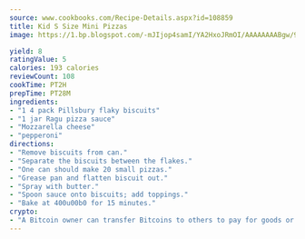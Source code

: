 ```yaml
---
source: www.cookbooks.com/Recipe-Details.aspx?id=108859
title: Kid S Size Mini Pizzas
image: https://1.bp.blogspot.com/-mJIjop4samI/YA2HxoJRmOI/AAAAAAAABgw/9Q6cN5purxQQ0M3111-VxRXtHYk4x987wCLcBGAsYHQ/s320/19.png

yield: 8
ratingValue: 5
calories: 193 calories
reviewCount: 108
cookTime: PT2H
prepTime: PT28M
ingredients:
- "1 4 pack Pillsbury flaky biscuits"
- "1 jar Ragu pizza sauce"
- "Mozzarella cheese"
- "pepperoni"
directions:
- "Remove biscuits from can."
- "Separate the biscuits between the flakes."
- "One can should make 20 small pizzas."
- "Grease pan and flatten biscuit out."
- "Spray with butter."
- "Spoon sauce onto biscuits; add toppings."
- "Bake at 400u00b0 for 15 minutes."
crypto:
- "A Bitcoin owner can transfer Bitcoins to others to pay for goods or services."
---
```

